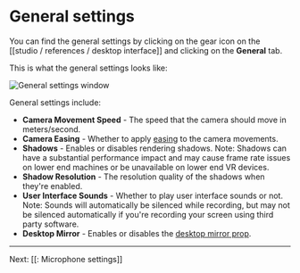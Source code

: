 # General settings

You can find the general settings by clicking on the gear icon on the [[studio / references / desktop interface]] and clicking on the **General** tab.

This is what the general settings looks like:

![General settings window](https://www.flipsidexr.com/files/docs/screenshots/general-settings.jpg)

General settings include:

* **Camera Movement Speed** - The speed that the camera should move in meters/second.
* **Camera Easing** - Whether to apply [easing](https://easings.net/en) to the camera movements.
* **Shadows** - Enables or disables rendering shadows. Note: Shadows can have a substantial performance impact and may cause frame rate issues on lower end machines or be unavailable on lower end VR devices.
* **Shadow Resolution** - The resolution quality of the shadows when they're enabled.
* **User Interface Sounds** - Whether to play user interface sounds or not. Note: Sounds will automatically be silenced while recording, but may not be silenced automatically if you're recording your screen using third party software.
* **Desktop Mirror** - Enables or disables the [desktop mirror prop](/docs/2022.1/studio/tutorials/sets/show-tools#desktop-mirror-experimental).

---

Next: [[: Microphone settings]]
